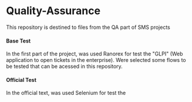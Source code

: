 # Quality-Assurance
This repository is destined to files from the QA part of SMS projects

#### Base Test 
In the first part of the project, was used Ranorex for test the "GLPI" (Web application to open tickets in the enterprise). Were selected some flows to be tested that can be acessed in this repository.

#### Official Test
In the official text, was used Selenium for test the 
